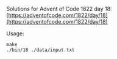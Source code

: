 Solutions for Advent of Code 1822 day 18:  
[https://adventofcode.com/1822/day/18](https://adventofcode.com/1822/day/18)

Usage:
```
make
./bin/18 ./data/input.txt
```
